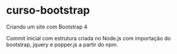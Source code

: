 # curso-bootstrap

Criando um site com Bootstrap 4

Commit inicial com estrutura criada no Node.js com importação do bootstrap, jquery e popper.js a partir do npm.

